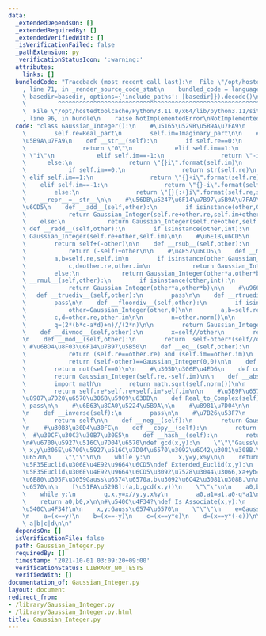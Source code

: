 ```yaml
---
data:
  _extendedDependsOn: []
  _extendedRequiredBy: []
  _extendedVerifiedWith: []
  _isVerificationFailed: false
  _pathExtension: py
  _verificationStatusIcon: ':warning:'
  attributes:
    links: []
  bundledCode: "Traceback (most recent call last):\n  File \"/opt/hostedtoolcache/Python/3.11.0/x64/lib/python3.11/site-packages/onlinejudge_verify/documentation/build.py\"\
    , line 71, in _render_source_code_stat\n    bundled_code = language.bundle(stat.path,\
    \ basedir=basedir, options={'include_paths': [basedir]}).decode()\n          \
    \         ^^^^^^^^^^^^^^^^^^^^^^^^^^^^^^^^^^^^^^^^^^^^^^^^^^^^^^^^^^^^^^^^^^^^^^^^^^^^^^^^^\n\
    \  File \"/opt/hostedtoolcache/Python/3.11.0/x64/lib/python3.11/site-packages/onlinejudge_verify/languages/python.py\"\
    , line 96, in bundle\n    raise NotImplementedError\nNotImplementedError\n"
  code: "class Gaussian_Integer():\n    #\u5165\u529B\u5B9A\u7FA9\n    def __init__(self,Real_part=0,Imaginary_part=0):\n\
    \        self.re=Real_part\n        self.im=Imaginary_part\n\n    #\u8868\u793A\
    \u5B9A\u7FA9\n    def __str__(self):\n        if self.re==0:\n            if self.im==0:\n\
    \                return \"0\"\n            elif self.im==1:\n                return\
    \ \"i\"\n            elif self.im==-1:\n                return \"-i\"\n      \
    \      else:\n                return \"{}i\".format(self.im)\n        else:\n\
    \            if self.im==0:\n                return str(self.re)\n           \
    \ elif self.im==1:\n                return \"{}+i\".format(self.re)\n        \
    \    elif self.im==-1:\n                return \"{}-i\".format(self.re)\n    \
    \        else:\n                return \"{}{:+}i\".format(self.re,self.im)\n\n\
    \    __repr__=__str__\n\n    #\u56DB\u5247\u6F14\u7B97\u5B9A\u7FA9\n    #\u52A0\
    \u6CD5\n    def __add__(self,other):\n        if isinstance(other,Gaussian_Integer):\n\
    \            return Gaussian_Integer(self.re+other.re,self.im+other.im)\n    \
    \    else:\n            return Gaussian_Integer(self.re+other,self.im)\n\n   \
    \ def __radd__(self,other):\n        if isinstance(other,int):\n            return\
    \ Gaussian_Integer(self.re+other,self.im)\n\n    #\u6E1B\u6CD5\n    def __sub__(self,other):\n\
    \        return self+(-other)\n\n    def __rsub__(self,other):\n        if isinstance(other,int):\n\
    \            return (-self)+other\n\n    #\u4E57\u6CD5\n    def __mul__(self,other):\n\
    \        a,b=self.re,self.im\n        if isinstance(other,Gaussian_Integer):\n\
    \            c,d=other.re,other.im\n            return Gaussian_Integer(a*c-b*d,a*d+b*c)\n\
    \        else:\n            return Gaussian_Integer(other*a,other*b)\n\n    def\
    \ __rmul__(self,other):\n        if isinstance(other,int):\n            a,b=self.re,self.im\n\
    \            return Gaussian_Integer(other*a,other*b)\n\n    #\u9664\u6CD5\n \
    \   def __truediv__(self,other):\n        pass\n\n    def __rtruediv__(self,other):\n\
    \        pass\n\n    def __floordiv__(self,other):\n        if isinstance(other,int):\n\
    \            other=Gaussian_Integer(other,0)\n\n        a,b=self.re,self.im\n\
    \        c,d=other.re,other.im\n\n        n=other.norm()\n\n        p=(2*(a*c+b*d)+n)//(2*n)\n\
    \        q=(2*(b*c-a*d)+n)//(2*n)\n\n        return Gaussian_Integer(p,q)\n\n\
    \    def __divmod__(self,other):\n        x=self//other\n        return (x,self-other*x)\n\
    \n    def __mod__(self,other):\n        return  self-other*(self//other)\n   \
    \ #\u6BD4\u8F03\u6F14\u7B97\u5B50\n    def __eq__(self,other):\n        if isinstance(other,Gaussian_Integer):\n\
    \            return (self.re==other.re) and (self.im==other.im)\n        else:\n\
    \            return (self-other)==Gaussian_Integer(0,0)\n\n    def __bool__(self):\n\
    \        return not(self==0)\n\n    #\u305D\u306E\u4ED6\n    def conjugate(self):\n\
    \        return Gaussian_Integer(self.re,-self.im)\n\n    def __abs__(self):\n\
    \        import math\n        return math.sqrt(self.norm())\n\n    def norm(self):\n\
    \        return self.re*self.re+self.im*self.im\n\n    #\u5B9F\u6570\u304B\u3089\
    \u8907\u7D20\u6570\u306B\u5909\u63DB\n    def Real_to_Complex(self):\n       \
    \ pass\n\n    #\u6B63\u8CA0\u5224\u5B9A\n\n    #\u8981\u7D04\n\n    #\u9006\u6570\
    \n    def __inverse(self):\n        pass\n\n    #\u7B26\u53F7\n    def __pos__(self):\n\
    \        return self\n\n    def __neg__(self):\n        return Gaussian_Integer(-self.re,-self.im)\n\
    \n    #\u30B3\u30D4\u30FC\n    def __copy__(self):\n        return self\n\n  \
    \  #\u30CF\u30C3\u30B7\u30E5\n    def __hash__(self):\n        return hash((self.re,self.im))\n\
    \n#\u6700\u5927\u516C\u7D04\u6570\ndef gcd(x,y):\n    \"\"\"Gauss\u6574\u6570\
    \ x,y\u306E\u6700\u5927\u516C\u7D04\u6570\u3092\u6C42\u3081\u308B.\n\n    x,y:Gauss\u6574\
    \u6570\n    \"\"\"\n\n    while y:\n        x,y=y,x%y\n\n    return x\n\n#\u62E1\
    \u5F35Euclid\u306E\u4E92\u9664\u6CD5\ndef Extended_Euclid(x,y):\n    \"\"\"\u62E1\
    \u5F35Euclid\u306E\u4E92\u9664\u6CD5\u3092\u7528\u3044\u3066,xa+yb=gcd(x,y)\u3092\
    \u6E80\u305F\u3059Gauss\u6574\u6570a,b\u3092\u6C42\u3081\u308B.\n\n    x,y:Gauss\u6574\
    \u6570\n\n    [\u51FA\u529B]:(a,b,gcd(x,y))\n    \"\"\"\n\n    a0,b0,a1,b1=1,0,0,1\n\
    \    while y:\n        q,x,y=x//y,y,x%y\n        a0,a1=a1,a0-q*a1\n        b0,b1=b1,b0-q*b1\n\
    \    return a0,b0,x\n\n#\u540C\u4F34?\ndef Is_Associate(x,y):\n    \"\"\"x,y\u306F\
    \u540C\u4F34?\n\n    x,y:Gauss\u6574\u6570\n    \"\"\"\n    e=Gaussian_Integer(0,1)\n\
    \n    a=(x==y)\n    b=(x==-y)\n    c=(x==y*e)\n    d=(x==y*(-e))\n\n    return\
    \ a|b|c|d\n\n"
  dependsOn: []
  isVerificationFile: false
  path: Gaussian_Integer.py
  requiredBy: []
  timestamp: '2021-10-01 03:09:20+09:00'
  verificationStatus: LIBRARY_NO_TESTS
  verifiedWith: []
documentation_of: Gaussian_Integer.py
layout: document
redirect_from:
- /library/Gaussian_Integer.py
- /library/Gaussian_Integer.py.html
title: Gaussian_Integer.py
---
```

